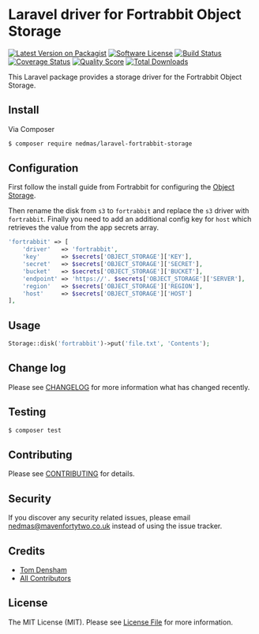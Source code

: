 # Laravel driver for Fortrabbit Object Storage

[![Latest Version on Packagist][ico-version]][link-packagist]
[![Software License][ico-license]](LICENSE.md)
[![Build Status][ico-travis]][link-travis]
[![Coverage Status][ico-scrutinizer]][link-scrutinizer]
[![Quality Score][ico-code-quality]][link-code-quality]
[![Total Downloads][ico-downloads]][link-downloads]

This Laravel package provides a storage driver for the Fortrabbit Object Storage.

## Install

Via Composer

``` bash
$ composer require nedmas/laravel-fortrabbit-storage
```

## Configuration

First follow the install guide from Fortrabbit for configuring the
[Object Storage](https://help.fortrabbit.com/install-laravel-5#toc-object-storage).

Then rename the disk from `s3` to `fortrabbit` and replace the `s3` driver with `fortrabbit`.
Finally you need to add an additional config key for `host` which retrieves the value from the app secrets array.

``` php
'fortrabbit' => [
    'driver'   => 'fortrabbit',
    'key'      => $secrets['OBJECT_STORAGE']['KEY'],
    'secret'   => $secrets['OBJECT_STORAGE']['SECRET'],
    'bucket'   => $secrets['OBJECT_STORAGE']['BUCKET'],
    'endpoint' => 'https://'. $secrets['OBJECT_STORAGE']['SERVER'],
    'region'   => $secrets['OBJECT_STORAGE']['REGION'],
    'host'     => $secrets['OBJECT_STORAGE']['HOST']
],
```

## Usage

``` php
Storage::disk('fortrabbit')->put('file.txt', 'Contents');
```

## Change log

Please see [CHANGELOG](CHANGELOG.md) for more information what has changed recently.

## Testing

``` bash
$ composer test
```

## Contributing

Please see [CONTRIBUTING](CONTRIBUTING.md) for details.

## Security

If you discover any security related issues, please email nedmas@mavenfortytwo.co.uk instead of using the issue tracker.

## Credits

- [Tom Densham][link-author]
- [All Contributors][link-contributors]

## License

The MIT License (MIT). Please see [License File](LICENSE.md) for more information.

[ico-version]: https://img.shields.io/packagist/v/nedmas/laravel-fortrabbit-storage.svg?style=flat-square
[ico-license]: https://img.shields.io/badge/license-MIT-brightgreen.svg?style=flat-square
[ico-travis]: https://img.shields.io/travis/nedmas/laravel-fortrabbit-storage/master.svg?style=flat-square
[ico-scrutinizer]: https://img.shields.io/scrutinizer/coverage/g/nedmas/laravel-fortrabbit-storage.svg?style=flat-square
[ico-code-quality]: https://img.shields.io/scrutinizer/g/nedmas/laravel-fortrabbit-storage.svg?style=flat-square
[ico-downloads]: https://img.shields.io/packagist/dt/nedmas/laravel-fortrabbit-storage.svg?style=flat-square

[link-packagist]: https://packagist.org/packages/nedmas/laravel-fortrabbit-storage
[link-travis]: https://travis-ci.org/nedmas/laravel-fortrabbit-storage
[link-scrutinizer]: https://scrutinizer-ci.com/g/nedmas/laravel-fortrabbit-storage/code-structure
[link-code-quality]: https://scrutinizer-ci.com/g/nedmas/laravel-fortrabbit-storage
[link-downloads]: https://packagist.org/packages/nedmas/laravel-fortrabbit-storage
[link-author]: https://github.com/nedmas
[link-contributors]: ../../contributors
